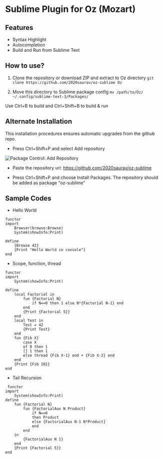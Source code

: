 Sublime Plugin for Oz (Mozart)
==============================
Features
---------
* Syntax Highlight
* Autocompletion
* Build and Run from Sublime Text

How to use?
-----------
1. Clone the repository or download ZIP and extract to Oz directory
`git clone https://github.com/2020saurav/oz-sublime Oz`

2. Move this directory to Sublime package config
`mv /path/to/Oz/ ~/.config/sublime-text-3/Packages/`

Use Ctrl+B to build and Ctrl+Shift+B to build & run

Alternate Installation
----------------------

This installation procedures ensures automatic upgrades from the github repo.

* Press Ctrl+Shift+P and select Add repository 

![Package Control: Add Repository](http://www.macdrifter.com/uploads/2012/08/Screen%20Shot%2020120801_222551.jpg)

* Paste the repository url: https://github.com/2020saurav/oz-sublime

* Press Ctrl+Shift+P and choose Install Packages. The repository should be added as package "oz-sublime" 



Sample Codes
------------
* Hello World

```
functor
import
	Browser(browse:Browse)
	System(showInfo:Print)

define
	{Browse 42}
	{Print "Hello World in console"}
end
```

* Scope, function, thread

```
functor
import
	System(showInfo:Print)

define
	local Factorial in
		fun {Factorial N}
			if N==0 then 1 else N*{Factorial N-1} end
		end
		{Print {Factorial 5}}
	end
	local Test in
		Test = 42
		{Print Test}
	end
	fun {Fib X}
		case X
		of 0 then 1
		[] 1 then 1
		else thread {Fib X-1} end + {Fib X-2} end
	end
	{Print {Fib 10}}
end
```

* Tail Recursion

```
 functor
import
	System(showInfo:Print)
define
	fun {Factorial N}
		fun {FactorialAux N Product}
			if N==0
			then Product
			else {FactorialAux N-1 N*Product}
			end
		end
	in 
		{FactorialAux N 1}
	end
	{Print {Factorial 5}}
end
```

